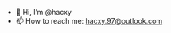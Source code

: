 - 👋 Hi, I’m @hacxy
- 📫 How to reach me: hacxy.97@outlook.com

<!---
hacxy/hacxy is a ✨ special ✨ repository because its `README.md` (this file) appears on your GitHub profile.
You can click the Preview link to take a look at your changes.
--->
